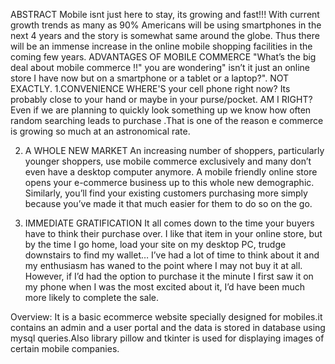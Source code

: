 ABSTRACT
Mobile isnt just here to stay, its growing and fast!!! With current growth trends as many as 90% Americans will be using smartphones in the next 4 years and the story is somewhat same around the globe. Thus there will be an immense increase in the online mobile shopping facilities in the coming few years. 
ADVANTAGES OF MOBILE COMMERCE 
"What’s the big deal about mobile commerce !!" you are wondering" isn’t it just an online store I have now but on a smartphone or a tablet or a laptop?". NOT EXACTLY. 
1.CONVENIENCE
WHERE'S your cell phone right now? Its probably close to your hand or maybe in your purse/pocket. AM I RIGHT? Even if we are planning to quickly look something up we know how often random searching leads to purchase .That is one of the reason e commerce is growing so much at an astronomical rate. 

 
2. A WHOLE NEW MARKET
 An increasing number of shoppers, particularly younger shoppers, use mobile commerce exclusively and many don’t even have a desktop computer anymore. A mobile friendly online store opens your e-commerce business up to this whole new demographic. Similarly, you’ll find your existing customers purchasing more simply because you’ve made it that much easier for them to do so on the go.

3. IMMEDIATE GRATIFICATION
It all comes down to the time your buyers have to think their purchase over. I like that item in your online store, but by the time I go home, load your site on my desktop PC, trudge downstairs to find my wallet… I’ve had a lot of time to think about it and my enthusiasm has waned to the point where I may not buy it at all. However, if I’d had the option to purchase it the minute I first saw it on my phone when I was the most excited about it, I’d have been much more likely to complete the sale.

Overview:
It is a basic ecommerce website specially designed for mobiles.it contains an admin and a user portal and the data is stored in database using mysql queries.Also library pillow and tkinter is used for displaying images of certain mobile companies.
